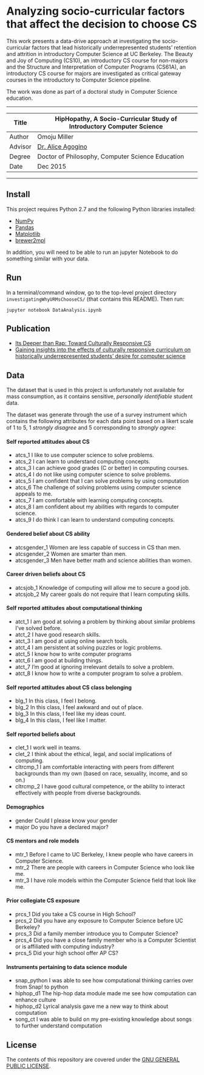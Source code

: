 # Analyzing socio-curricular factors that affect the decision to choose CS



This work presents a data-drive approach at investigating the socio-curricular factors that lead historically underrepresented students’ retention and attrition in introductory Computer Science at UC Berkeley. The Beauty and Joy of Computing (CS10), an introductory CS course for non-majors and the Structure and Interpretation of Computer Programs (CS61A), an introductory CS course for majors are investigated as critical gateway courses in the introductory to Computer Science pipeline.

The work was done as part of a doctoral study in Computer Science education.

-----------------------------------------------------------------------------------
| Title    | HipHopathy, A Socio-Curricular Study of Introductory Computer Science |
| -------- | --------------------------------------------------------------------- |
| Author   | Omoju Miller 							                               |
| Advisor  | [Dr. Alice Agogino][Alice] 					                       |
| Degree   | Doctor of Philosophy, Computer Science Education 	                   |
| Date     | Dec 2015								                               |
------------------------------------------------------------------------------------
[Alice]: http://www.me.berkeley.edu/people/faculty/alice-m-agogino


## Install

This project requires Python 2.7 and the following Python libraries installed:

- [NumPy](http://www.numpy.org/)
- [Pandas](http://pandas.pydata.org/)
- [Matplotlib](http://matplotlib.org/)
- [brewer2mpl](https://pypi.python.org/pypi/brewer2mpl/1.4)


In addition, you will need to be able to run an jupyter Notebook to do something similar with your data.


## Run

In a terminal/command window, go to the top-level project directory `investigatingWhyURMsChooseCS/` (that contains this README). Then run:

```jupyter notebook DataAnalysis.ipynb```

## Publication
- [Its Deeper than Rap: Toward Culturally Responsive CS](http://dl.acm.org/citation.cfm?id=2604994)
- [Gaining insights into the effects of culturally responsive curriculum on historically underrepresented students’ desire for computer science](Miller_ASEE_2016_DRAFT.pdf)

## Data

The dataset that is used in this project is unfortunately not available for mass consumption, as it contains sensitive, *personally identifiable* student data.

The dataset was generate through the use of a survey instrument which contains the following attributes for each data point based on a likert scale of 1 to 5, 1 *strongly disagree* and 5 corresponding to *strongly agree*:

#### Self reported attitudes about CS
- atcs_1 I like to use computer science to solve problems.
- atcs_2 I can learn to understand computing concepts.
- atcs_3 I can achieve good grades (C or better) in computing courses.
- atcs_4 I do not like using computer science to solve problems.
- atcs_5 I am confident that I can solve problems by using computation
- atcs_6 The challenge of solving problems using computer science appeals to me.
- atcs_7 I am comfortable with learning computing concepts.
- atcs_8 I am confident about my abilities with regards to computer science.
- atcs_9 I do think I can learn to understand computing concepts.

#### Gendered belief about CS ability
- atcsgender_1 Women are less capable of success in CS than men.
- atcsgender_2 Women are smarter than men.
- atcsgender_3 Men have better math and science abilities than women.

#### Career driven beliefs about CS
- atcsjob_1 Knowledge of computing will allow me to secure a good job.
- atcsjob_2 My career goals do not require that I learn computing skills.

#### Self reported attitudes about computational thinking
- atct_1 I am good at solving a problem by thinking about similar problems I’ve solved before.
- atct_2 I have good research skills.
- atct_3 I am good at using online search tools.
- atct_4 I am persistent at solving puzzles or logic problems.
- atct_5 I know how to write computer programs
- atct_6 I am good at building things.
- atct_7 I’m good at ignoring irrelevant details to solve a problem.
- atct_8 I know how to write a computer program to solve a problem.

#### Self reported attitudes about CS class belonging
- blg_1 In this class, I feel I belong.
- blg_2 In this class, I feel awkward and out of place.
- blg_3 In this class, I feel like my ideas count.
- blg_4 In this class, I feel like I matter.

#### Self reported beliefs about
- clet_1 I work well in teams.
- clet_2 I think about the ethical, legal, and social implications of computing.
- cltrcmp_1 I am comfortable interacting with peers from different backgrounds than my own (based on race, sexuality, income, and so on.)
- cltrcmp_2 I have good cultural competence, or the ability to interact effectively with people from diverse backgrounds.

#### Demographics
- gender Could I please know your gender
- major Do you have a declared major?

#### CS mentors and role models
- mtr_1 Before I came to UC Berkeley, I knew people who have careers in Computer Science.
- mtr_2 There are people with careers in Computer Science who look like me.
- mtr_3 I have role models within the Computer Science field that look like me.

#### Prior collegiate CS exposure
- prcs_1 Did you take a CS course in High School?
- prcs_2 Did you have any exposure to Computer Science before UC Berkeley?
- prcs_3 Did a family member introduce you to Computer Science?
- prcs_4 Did you have a close family member who is a Computer Scientist or is affiliated with computing industry?
- prcs_5 Did your high school offer AP CS?

#### Instruments pertaining to data science module
- snap_python I was able to see how computational thinking carries over from Snap! to python
- hiphop_d1 The hip-hop data module made me see how computation can enhance culture
- hiphop_d2 Lyrical analysis gave me a new way to think about computation
- song_ct I was able to build on my pre-existing knowledge about songs to further understand computation


## License

The contents of this repository are covered under the [GNU GENERAL PUBLIC LICENSE](License.md).
